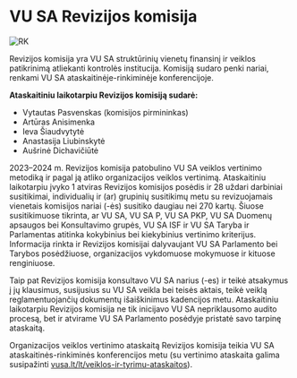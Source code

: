 # VU SA Revizijos komisija

![RK](/img/bendros-nuotraukos/revizija.jpg)

Revizijos komisija yra VU SA struktūrinių vienetų finansinį ir veiklos
patikrinimą atliekanti kontrolės institucija. Komisiją sudaro penki
nariai, renkami VU SA ataskaitinėje-rinkiminėje konferencijoje.

**Ataskaitiniu laikotarpiu Revizijos komisiją sudarė:**

- Vytautas Pasvenskas (komisijos pirmininkas)
- Artūras Anisimenka
- Ieva Šiaudvytytė
- Anastasija Liubinskytė
- Aušrinė Dichavičiūtė

2023–2024 m. Revizijos komisija patobulino VU SA veiklos vertinimo metodiką ir pagal ją atliko organizacijos veiklos vertinimą. Ataskaitiniu laikotarpiu įvyko 1 atviras Revizijos komisijos posėdis ir 28 uždari darbiniai susitikimai, individualių ir (ar) grupinių susitikimų metu su revizuojamais vienetais komisijos nariai (-ės) susitiko daugiau nei 270 kartų. Šiuose susitikimuose tikrinta, ar VU SA, VU SA P, VU SA PKP, VU SA Duomenų apsaugos bei Konsultavimo grupės, VU SA ISF ir VU SA Taryba ir Parlamentas atitinka kokybinius bei kiekybinius vertinimo kriterijus. Informacija rinkta ir Revizijos komisijai dalyvaujant VU SA Parlamento bei Tarybos posėdžiuose, organizacijos vykdomuose mokymuose ir kituose renginiuose.

Taip pat Revizijos komisija konsultavo VU SA narius (-es) ir teikė atsakymus į jų klausimus, susijusius su VU SA veikla bei teisės aktais, teikė veiklą reglamentuojančių dokumentų išaiškinimus kadencijos metu. Ataskaitiniu laikotarpiu Revizijos komisija ne tik inicijavo VU SA nepriklausomo audito procesą, bet ir atvirame VU SA Parlamento posėdyje pristatė savo tarpinę ataskaitą.

Organizacijos veiklos vertinimo ataskaitą Revizijos komisija teikia VU SA ataskaitinės-rinkiminės konferencijos metu (su vertinimo ataskaita galima susipažinti [vusa.lt/lt/veiklos-ir-tyrimu-ataskaitos](https://www.vusa.lt/lt/veiklos-ir-tyrimu-ataskaitos)).
